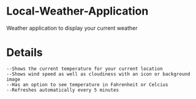 # Local-Weather-Application
Weather application to display your current weather 

# Details
    --Shows the current temperature for your current location
    --Shows wind speed as well as cloudiness with an icon or background image
    --Has an option to see temperature in Fahrenheit or Celcius
    --Refreshes automatically every 5 minutes
